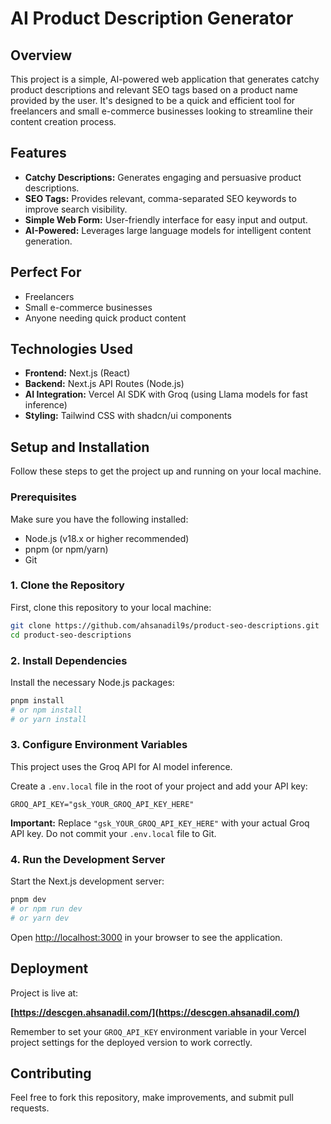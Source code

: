 # AI Product Description Generator

## Overview

This project is a simple, AI-powered web application that generates catchy product descriptions and relevant SEO tags based on a product name provided by the user. It's designed to be a quick and efficient tool for freelancers and small e-commerce businesses looking to streamline their content creation process.

## Features

*   **Catchy Descriptions:** Generates engaging and persuasive product descriptions.
*   **SEO Tags:** Provides relevant, comma-separated SEO keywords to improve search visibility.
*   **Simple Web Form:** User-friendly interface for easy input and output.
*   **AI-Powered:** Leverages large language models for intelligent content generation.

## Perfect For

*   Freelancers
*   Small e-commerce businesses
*   Anyone needing quick product content

## Technologies Used

*   **Frontend:** Next.js (React)
*   **Backend:** Next.js API Routes (Node.js)
*   **AI Integration:** Vercel AI SDK with Groq (using Llama models for fast inference)
*   **Styling:** Tailwind CSS with shadcn/ui components

## Setup and Installation

Follow these steps to get the project up and running on your local machine.

### Prerequisites

Make sure you have the following installed:

*   Node.js (v18.x or higher recommended)
*   pnpm (or npm/yarn)
*   Git

### 1. Clone the Repository

First, clone this repository to your local machine:

```bash
git clone https://github.com/ahsanadil9s/product-seo-descriptions.git
cd product-seo-descriptions
```

### 2. Install Dependencies

Install the necessary Node.js packages:

```bash
pnpm install
# or npm install
# or yarn install
```

### 3. Configure Environment Variables

This project uses the Groq API for AI model inference.

Create a `.env.local` file in the root of your project and add your API key:

```dotenv
GROQ_API_KEY="gsk_YOUR_GROQ_API_KEY_HERE"
```

**Important:** Replace `"gsk_YOUR_GROQ_API_KEY_HERE"` with your actual Groq API key. Do not commit your `.env.local` file to Git.

### 4. Run the Development Server

Start the Next.js development server:

```bash
pnpm dev
# or npm run dev
# or yarn dev
```

Open [http://localhost:3000](http://localhost:3000) in your browser to see the application.

## Deployment

 Project is live at:

**[https://descgen.ahsanadil.com/](https://descgen.ahsanadil.com/)**

Remember to set your `GROQ_API_KEY` environment variable in your Vercel project settings for the deployed version to work correctly.

## Contributing

Feel free to fork this repository, make improvements, and submit pull requests.
